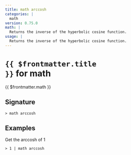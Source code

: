 ```yaml
---
title: math arccosh
categories: |
  math
version: 0.75.0
math: |
  Returns the inverse of the hyperbolic cosine function.
usage: |
  Returns the inverse of the hyperbolic cosine function.
---
```


# <code>{{ $frontmatter.title }}</code> for math

<div class='command-title'>{{ $frontmatter.math }}</div>

## Signature

```> math arccosh ```

## Examples

Get the arccosh of 1
```shell
> 1 | math arccosh
```

